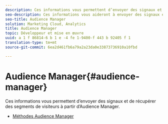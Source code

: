 ```yaml
---
description: Ces informations vous permettent d’envoyer des signaux et de récupérer des segments de visiteurs à partir d’Audience Manager.
seo-description: Ces informations vous aideront à envoyer des signaux et à récupérer des segments de visiteurs auprès d’Audience Manager.
seo-title: Audience Manager
solution: Marketing Cloud, Analytics
title: Audience Manager
topic: Développeur et mise en œuvre
uuid: a 1 f 86814-6 b 1 e -4 fe 1-9400-f 443 b 92405 f 1
translation-type: tm+mt
source-git-commit: 6ea2d461fb6a79a2a23da0e33873736910a10fbd

---
```



# Audience Manager{#audience-manager}

Ces informations vous permettent d’envoyer des signaux et de récupérer des segments de visiteurs à partir d’Audience Manager.

* [Méthodes Audience Manager](/help/ios/amm/aam-methods.md)